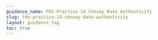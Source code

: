 ```yaml
---
guidance_name: FDS Practice 14 Convey Data Authenticity
slug: fds-practice-14-convey-data-authenticity
layout: guidance_tag
toc: true
---
```

